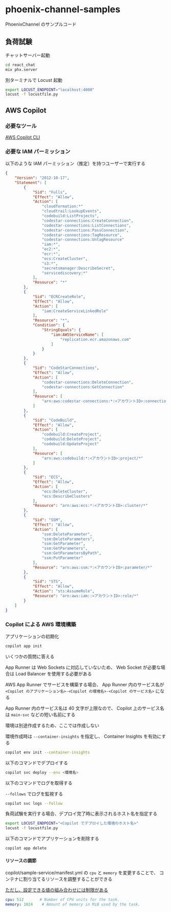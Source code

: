 # phoenix-channel-samples

PhoenixChannel のサンプルコード

## 負荷試験

チャットサーバー起動

```bash
cd react_chat
mix phx.server
```

別ターミナルで Locust 起動

```bash
export LOCUST_ENDPOINT="localhost:4000"
locust -f locustfile.py
```

## AWS Copilot

### 必要なツール

[AWS Copilot CLI][copilot]

### 必要な IAM パーミッション

以下のような IAM パーミッション（推定）を持つユーザーで実行する

```json
{
    "Version": "2012-10-17",
    "Statement": [
        {
            "Sid": "Fulls",
            "Effect": "Allow",
            "Action": [
                "cloudformation:*"
                "cloudtrail:LookupEvents",
                "codebuild:ListProjects",
                "codestar-connections:CreateConnection",
                "codestar-connections:ListConnections",
                "codestar-connections:PassConnection",
                "codestar-connections:TagResource",
                "codestar-connections:UntagResource"
                "iam:*",
                "ec2:*",
                "ecr:*",
                "ecs:CreateCluster",
                "s3:*",
                "secretsmanager:DescribeSecret",
                "servicediscovery:*"
            ],
            "Resource": "*"
        },
        {
            "Sid": "ECRCreateRole",
            "Effect": "Allow",
            "Action": [
                "iam:CreateServiceLinkedRole"
            ],
            "Resource": "*",
            "Condition": {
                "StringEquals": {
                    "iam:AWSServiceName": [
                        "replication.ecr.amazonaws.com"
                    ]
                }
            }
        },
        {
            "Sid": "CodeStarConnections",
            "Effect": "Allow",
            "Action": [
                "codestar-connections:DeleteConnection",
                "codestar-connections:GetConnection"
            ],
            "Resource": [
                "arn:aws:codestar-connections:*:<アカウントID>:connection/*"
            ]
        },
        {
            "Sid": "CodeBuild",
            "Effect": "Allow",
            "Action": [
                "codebuild:CreateProject",
                "codebuild:DeleteProject",
                "codebuild:UpdateProject"
            ],
            "Resource": [
                "arn:aws:codebuild:*:<アカウントID>:project/*"
            ]
        },
        {
            "Sid": "ECS",
            "Effect": "Allow",
            "Action": [
                "ecs:DeleteCluster",
                "ecs:DescribeClusters"
            ],
            "Resource": "arn:aws:ecs:*:<アカウントID>:cluster/*"
        },
        {
            "Sid": "SSM",
            "Effect": "Allow",
            "Action": [
                "ssm:DeleteParameter",
                "ssm:DeleteParameters",
                "ssm:GetParameter",
                "ssm:GetParameters",
                "ssm:GetParametersByPath",
                "ssm:PutParameter"
            ],
            "Resource": "arn:aws:ssm:*:<アカウントID>:parameter/*"
        },
        {
            "Sid": "STS",
            "Effect": "Allow",
            "Action": "sts:AssumeRole",
            "Resource": "arn:aws:iam::<アカウントID>:role/*"
        }
    ]
}
```

### Copilot による AWS 環境構築

アプリケーションの初期化

```bash
copilot app init
```

いくつかの質問に答える

App Runner は Web Sockets に対応していないため、
Web Socket が必要な場合は Load Balancer を使用する必要がある

AWS App Runner でサービスを構築する場合、
App Runner 内のサービス名が
`<Copilot のアプリケーション名>-<Copilot の環境名>-<Copilot のサービス名>`
になる

App Runner 内のサービス名は 40 文字が上限なので、
Copilot 上のサービス名は `main-svc` などの短い名前にする

環境は別途作成するため、ここでは作成しない

環境作成時は `--container-insights` を指定し、 Container Insights を有効にする

```bash
copilot env init --container-insights
```

以下のコマンドでデプロイする

```bash
copilot svc deploy --env <環境名>
```

以下のコマンドでログを取得する

`--follows` でログを監視する

```bash
copilot svc logs --follow
```

負荷試験を実行する場合、デプロイ完了時に表示されるホスト名を指定する

```bash
export LOCUST_ENDPOINT="<Copilot でデプロイした環境のホスト名>"
locust -f locustfile.py
```

以下のコマンドでアプリケーションを削除する

```bash
copilot app delete
```

#### リソースの調節

copilot/sample-service/manifest.yml の `cpu` と `memory` を変更することで、
コンテナに割り当てるリソースを調整することができる

[ただし、設定できる値の組み合わせには制限がある][resource]

```yml
cpu: 512       # Number of CPU units for the task.
memory: 1024    # Amount of memory in MiB used by the task.
```

[copilot]: https://aws.github.io/copilot-cli/ja/
[resource]: [https://docs.aws.amazon.com/ja_jp/AmazonECS/latest/developerguide/task-cpu-memory-error.html]
